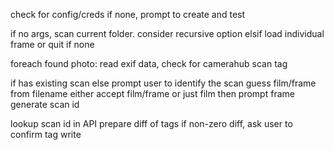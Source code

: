 check for config/creds
if none, prompt to create and test

if no args, scan current folder. consider recursive option
elsif load individual frame
or quit if none

foreach found photo:
read exif data, check for camerahub scan tag

if has existing scan
else prompt user to identify the scan
	guess film/frame from filename
	either accept film/frame or just film then prompt frame
	generate scan id

lookup scan id in API
prepare diff of tags
if non-zero diff, ask user to confirm tag write
